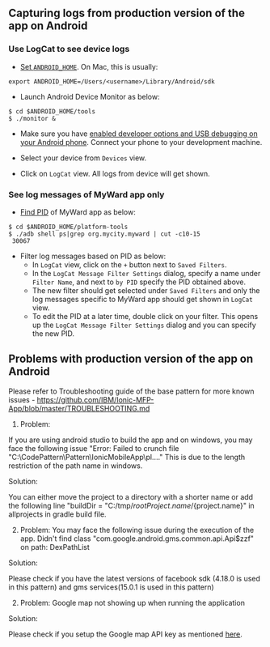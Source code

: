 
## Capturing logs from production version of the app on Android

### Use LogCat to see device logs

* [Set `ANDROID_HOME`](https://github.com/IBM/Ionic-MFP-App#76-buildrun-the-ionic-application-on-android-phone). On Mac, this is usually:
```
export ANDROID_HOME=/Users/<username>/Library/Android/sdk
```

* Launch Android Device Monitor as below:
```
$ cd $ANDROID_HOME/tools
$ ./monitor &
```

* Make sure you have [enabled developer options and USB debugging on your Android phone](https://github.com/IBM/Ionic-MFP-App#72-enable-developer-options-and-usb-debugging-on-your-android-phone). Connect your phone to your development machine.

* Select your device from `Devices` view.

* Click on `LogCat` view. All logs from device will get shown.

### See log messages of MyWard app only

* [Find PID](https://stackoverflow.com/questions/6854127/filter-logcat-to-get-only-the-messages-from-my-application-in-android) of MyWard app as below:
```
$ cd $ANDROID_HOME/platform-tools
$ ./adb shell ps|grep org.mycity.myward | cut -c10-15
 30067
```

* Filter log messages based on PID as below:
  - In `LogCat` view, click on the `+` button next to `Saved Filters`.
  - In the `LogCat Message Filter Settings` dialog, specify a name under `Filter Name`, and next to `by PID` specify the PID obtained above.
  - The new filter should get selected under `Saved Filters` and only the log messages specific to MyWard app should get shown in `LogCat` view.
  - To edit the PID at a later time, double click on your filter. This opens up the `LogCat Message Filter Settings` dialog and you can specify the new PID.

## Problems with production version of the app on Android

Please refer to Troubleshooting guide of the base pattern for more known issues - https://github.com/IBM/Ionic-MFP-App/blob/master/TROUBLESHOOTING.md

1) Problem:

If you are using android studio to build the app and on windows, you may face the following issue "Error: Failed to crunch file "C:\CodePattern\Pattern\IonicMobileApp\pl...."
This is due to the length restriction of the path name in windows.

Solution:

You can either move the project to a directory with a shorter name or add the following line
"buildDir = "C:/tmp/${rootProject.name}/${project.name}" in allprojects in gradle build file.


2) Problem:
You may face the following issue during the execution of the app.
Didn't find class "com.google.android.gms.common.api.Api$zzf" on path: 
DexPathList


Solution:

Please check if you have the latest versions of facebook sdk (4.18.0 is used in this pattern) and gms services(15.0.1 is used in this pattern)

2) Problem:
Google map not showing up when running the application


Solution:

Please check if you setup the Google map API key as mentioned [here](https://github.com/IBM/Ionic-MFP-App/#73-setup-api-keys-for-using-google-maps).

